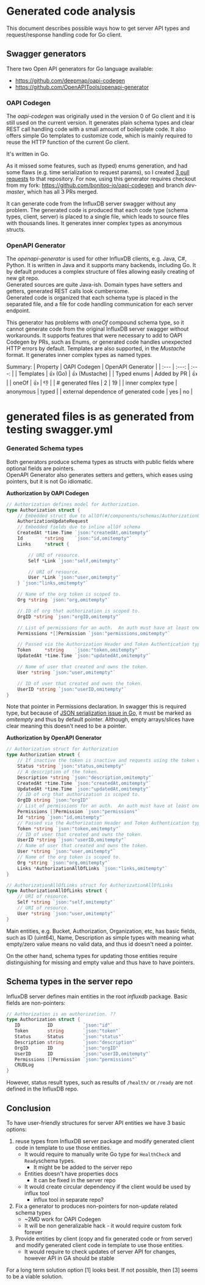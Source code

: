 # Generated code analysis
This document describes possible ways how to get server API types and request/response handling code for Go client.

## Swagger generators

There two Open API generators for Go language available:
 - https://github.com/deepmap/oapi-codegen
 - https://github.com/OpenAPITools/openapi-generator
 
### OAPI Codegen
The _oapi-codegen_  was originally used in the version 0 of Go client and it is still used on the current version. 
It generates plain schema types and clear REST call handling code  with a small amount of boilerplate code. It also offers simple Go templates to customize code, 
which is mainly required to reuse the HTTP function of the current Go client. 

It's written in Go. 

As it missed some features, such as (typed) enums generation, and had some flaws (e.g. time serialization to request params), 
so I created [3 pull requests](https://github.com/deepmap/oapi-codegen/pulls?q=+is%3Apr+author%3Avlastahajek+) to that repository.
For now, using this generator requires checkout from my fork: https://github.com/bonitoo-io/oapi-codegen and branch _dev-master_, which has all 3 PRs merged. 

It can generate code from the InfluxDB server swagger without any problem. The generated code is produced that each code type (schema types, client, server) is placed to a single 
file, which leads to source files with thousands lines. It generates inner complex types as anonymous structs.

### OpenAPI Generator
The _openapi-generator_ is used for other InfluxDB clients, e.g. Java, C#, Python. It is written in Java and it supports many backends, including Go. 
It by default produces a complex structure of files allowing easily creating of new git repo.  
Generated sources are quite Java-ish. Domain types have setters and getters, generated REST calls look cumbersome.  
Generated code is organized that each schema type  is placed in the separated file, and a file for code handling communication for each server endpoint.

This generator has problems with _oneOf_ compound schema type, so it cannot generate code from  the original InfluxDB server swagger without workarounds.
It supports features that were necessary to add to OAPI Codegen by PRs, such as Enums, or generated code handles unexpected HTTP errors by default. Templates are also supported, 
in the _Mustache_ format. 
It generates inner complex types as named types.

Summary:
| Property | OAPI Codegen | OpenAPI Generator |
| :---    |  :---:       |   :---:           |
| Templates |   :+1: (Go) | :+1: (Mustache) |
| Typed enums | Added by PR | :+1: |
| oneOf | :+1: | :-1: |
| # generated files | 2 | 19 |
| inner complex type | anonymous | typed |
| external dependence of generated code | yes | no |

# generated files is as generated from testing swagger.yml

### Generated Schema types
Both generators produce schema types as structs with public fields where optional fields are pointers.  
OpenAPI Generator also generates setters and getters, which eases using pointers, but it is not Go idiomatic.

**Authorization by OAPI Codegen**
```go
// Authorization defines model for Authorization.
type Authorization struct {
	// Embedded struct due to allOf(#/components/schemas/AuthorizationUpdateRequest)
	AuthorizationUpdateRequest
	// Embedded fields due to inline allOf schema
	CreatedAt *time.Time `json:"createdAt,omitempty"`
	Id        *string    `json:"id,omitempty"`
	Links     *struct {

		// URI of resource.
		Self *Link `json:"self,omitempty"`

		// URI of resource.
		User *Link `json:"user,omitempty"`
	} `json:"links,omitempty"`

	// Name of the org token is scoped to.
	Org *string `json:"org,omitempty"`

	// ID of org that authorization is scoped to.
	OrgID *string `json:"orgID,omitempty"`

	// List of permissions for an auth.  An auth must have at least one Permission.
	Permissions *[]Permission `json:"permissions,omitempty"`

	// Passed via the Authorization Header and Token Authentication type.
	Token     *string    `json:"token,omitempty"`
	UpdatedAt *time.Time `json:"updatedAt,omitempty"`

	// Name of user that created and owns the token.
	User *string `json:"user,omitempty"`

	// ID of user that created and owns the token.
	UserID *string `json:"userID,omitempty"`
}
```
Note that pointer in Permissions declaration. In swagger this is required type, but because of [JSON serialization issue in Go](https://github.com/golang/go/issues/27589), 
it must be marked as _omitempty_ and thus by default pointer. Although, empty arrays/slices have clear meaning this doesn't need to be a pointer.

**Authorization by OpenAPI Generator**
```go
// Authorization struct for Authorization
type Authorization struct {
	// If inactive the token is inactive and requests using the token will be rejected.
	Status *string `json:"status,omitempty"`
	// A description of the token.
	Description *string `json:"description,omitempty"`
	CreatedAt *time.Time `json:"createdAt,omitempty"`
	UpdatedAt *time.Time `json:"updatedAt,omitempty"`
	// ID of org that authorization is scoped to.
	OrgID string `json:"orgID"`
	// List of permissions for an auth.  An auth must have at least one Permission.
	Permissions []Permission `json:"permissions"`
	Id *string `json:"id,omitempty"`
	// Passed via the Authorization Header and Token Authentication type.
	Token *string `json:"token,omitempty"`
	// ID of user that created and owns the token.
	UserID *string `json:"userID,omitempty"`
	// Name of user that created and owns the token.
	User *string `json:"user,omitempty"`
	// Name of the org token is scoped to.
	Org *string `json:"org,omitempty"`
	Links *AuthorizationAllOfLinks `json:"links,omitempty"`
}

// AuthorizationAllOfLinks struct for AuthorizationAllOfLinks
type AuthorizationAllOfLinks struct {
	// URI of resource.
	Self *string `json:"self,omitempty"`
	// URI of resource.
	User *string `json:"user,omitempty"`
}
```

Main entities, e.g. Bucket, Authorization, Organization, etc,  has basic fields, such as ID (uint64), Name, Description as simple types with meaning what empty/zero value means no valid data, and thus id 
doesn't need a pointer. 

  On the other hand, schema types for updating those entities require distinguishing for missing and empty value and thus have to have pointers.
 
 ## Schema types in the server repo
 InfluxDB server defines main entities in the root _influxdb_ package. Basic fields are non-pointers:
 
 ```go
 // Authorization is an authorization. ??
type Authorization struct {
	ID          ID           `json:"id"`
	Token       string       `json:"token"`
	Status      Status       `json:"status"`
	Description string       `json:"description"`
	OrgID       ID           `json:"orgID"`
	UserID      ID           `json:"userID,omitempty"`
	Permissions []Permission `json:"permissions"`
	CRUDLog
}
 ```
 
 However, status result types, such as results of `/health/` or `/ready` are not defined in the InfluxDB repo.  
 
 ## Conclusion
 
 To have user-friendly structures for server API entities we have 3 basic options:
 1. reuse types from InfluxDB server package and modify generated client code in template to use those entities. 
    - It would require to manually write Go type for `HealthCheck` and `Ready`schema types.
      - It might be be added to the server repo
    - Entities doesn't have properties docs
      - It can be fixed in the server repo
    - It would create circular dependency if the client would be used by influx tool
      - influx tool in separate repo?
 2. Fix a generator to produces non-pointers for non-update related schema types
    - ~2MD work for OAPI Codegen
    - It will be non generalizable hack - it would require custom fork forever
 3. Provide entities by client (copy and fix generated code or from server) and modify generated client code in template to use those entities.
    - It would require to check updates of server API for changes, however API in GA should be stable
 
 For a long term solution option [1] looks best. If not possible, then [3] seems to be a viable solution.

